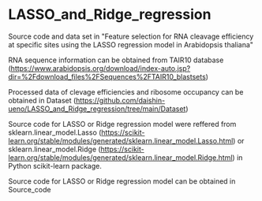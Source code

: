 # LASSO_and_Ridge_regression
Source code and data set in "Feature selection for RNA cleavage efficiency at specific sites using the LASSO regression model in Arabidopsis thaliana"

RNA sequence information can be obtained from TAIR10 database 
(https://www.arabidopsis.org/download/index-auto.jsp?dir=%2Fdownload_files%2FSequences%2FTAIR10_blastsets)

Processed data of clevage efficiencies and ribosome occupancy can be obtained in Dataset
(https://github.com/daishin-ueno/LASSO_and_Ridge_regression/tree/main/Dataset)

Source code for LASSO or Ridge regression model were reffered from sklearn.linear_model.Lasso (https://scikit-learn.org/stable/modules/generated/sklearn.linear_model.Lasso.html) or sklearn.linear_model.Ridge (https://scikit-learn.org/stable/modules/generated/sklearn.linear_model.Ridge.html) in Python scikit-learn package.

Source code for LASSO or Ridge regression model can be obtained in Source_code

